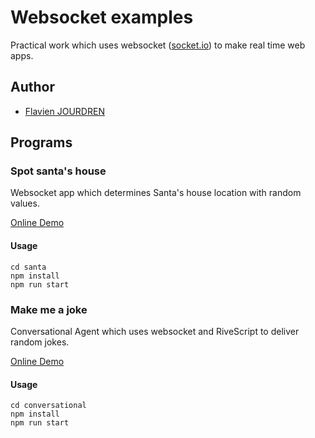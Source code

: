 # Websocket examples

Practical work which uses websocket ([socket.io](https://socket.io)) to make real time web apps.

## Author
* [Flavien JOURDREN](https://github.com/fjourdren)

## Programs
### Spot santa's house
Websocket app which determines Santa's house location with random values.

[Online Demo](https://find-santa.herokuapp.com/)

#### Usage
```
cd santa
npm install
npm run start
```

### Make me a joke
Conversational Agent which uses websocket and RiveScript to deliver random jokes.

[Online Demo](https://conversational-age.herokuapp.com)

#### Usage
```
cd conversational
npm install
npm run start
```
